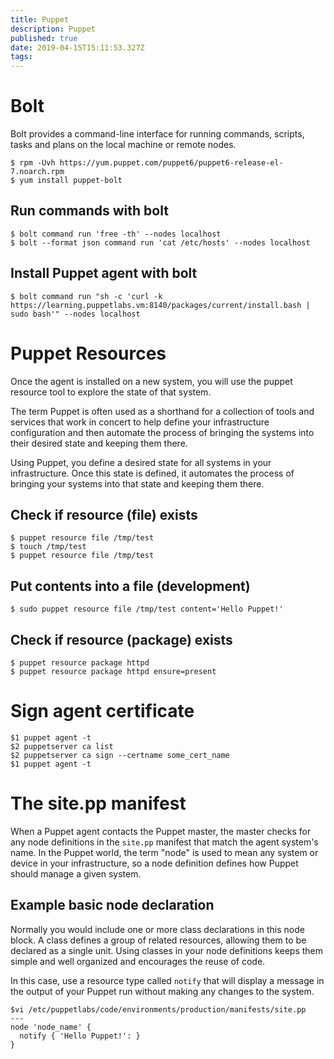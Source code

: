 ```yaml
---
title: Puppet
description: Puppet
published: true
date: 2019-04-15T15:11:53.327Z
tags: 
---
```


# Bolt

Bolt provides a command-line interface for running commands, scripts, tasks and plans on the local machine or remote nodes.

```
$ rpm -Uvh https://yum.puppet.com/puppet6/puppet6-release-el-7.noarch.rpm
$ yum install puppet-bolt
```

## Run commands with bolt

```
$ bolt command run 'free -th' --nodes localhost
$ bolt --format json command run 'cat /etc/hosts' --nodes localhost
```

## Install Puppet agent with bolt

```
$ bolt command run "sh -c 'curl -k https://learning.puppetlabs.vm:8140/packages/current/install.bash | sudo bash'" --nodes localhost
```

# Puppet Resources

Once the agent is installed on a new system, you will use the puppet resource tool to explore the state of that system.

The term Puppet is often used as a shorthand for a collection of tools and services that work in concert to help define your infrastructure configuration and then automate the process of bringing the systems into their desired state and keeping them there.

Using Puppet, you define a desired state for all systems in your infrastructure. Once this state is defined, it automates the process of bringing your systems into that state and keeping them there.

## Check if resource (file) exists
```
$ puppet resource file /tmp/test
$ touch /tmp/test
$ puppet resource file /tmp/test
```

## Put contents into a file (development)
```
$ sudo puppet resource file /tmp/test content='Hello Puppet!'
```

## Check if resource (package) exists
```
$ puppet resource package httpd
$ puppet resource package httpd ensure=present
```

# Sign agent certificate

```
$1 puppet agent -t
$2 puppetserver ca list
$2 puppetserver ca sign --certname some_cert_name
$1 puppet agent -t
```

# The site.pp manifest

When a Puppet agent contacts the Puppet master, the master checks for any node definitions in the `site.pp` manifest that match the agent system's name. In the Puppet world, the term "node" is used to mean any system or device in your infrastructure, so a node definition defines how Puppet should manage a given system.

## Example basic node declaration

Normally you would include one or more class declarations in this node block. A class defines a group of related resources, allowing them to be declared as a single unit. Using classes in your node definitions keeps them simple and well organized and encourages the reuse of code.

In this case, use a resource type called `notify` that will display a message in the output of your Puppet run without making any changes to the system.

```
$vi /etc/puppetlabs/code/environments/production/manifests/site.pp
---
node 'node_name' {
  notify { 'Hello Puppet!': }
}
```